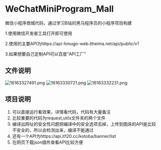 # WeChatMiniProgram_Mall
微信小程序商城代码，通过学习B站的黑马程序员的小程序项目构建

1.使用微信开发者工具打开即可使用

2.使用的主要API为https://api-hmugo-web.itheima.net/api/public/v1

3.如果想要自己定制API可以百度“API工厂”

## 文件说明

![16163327491.png](https://s1.imagehub.cc/images/2021/03/21/16163327491.png)
![16163330721.png](https://s1.imagehub.cc/images/2021/03/21/16163330721.png)
![16163332231.png](https://s1.imagehub.cc/images/2021/03/21/16163332231.png)

## 项目说明

1. 可以直接运行看效果，详情看代码，代码有大量备注
2. 比较重要的代码为request,utils文件夹的两个文件
3. 编译出网址的安全性问题把编译中的安全选项去掉，上传到图床的API是比较不安全的，所以会检测出来，编译不能通过
4. 还有一个API为https://api.it120.cc/kotoba/banner/list
5. 在网页下载json插件查看API比较方便